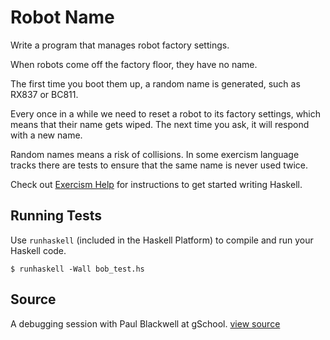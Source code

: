 # Robot Name

Write a program that manages robot factory settings.

When robots come off the factory floor, they have no name.

The first time you boot them up, a random name is generated, such as
RX837 or BC811.

Every once in a while we need to reset a robot to its factory settings,
which means that their name gets wiped. The next time you ask, it will
respond with a new name.

Random names means a risk of collisions. In some exercism language
tracks there are tests to ensure that the same name is never used twice.

Check out [Exercism
Help](http://help.exercism.io/getting-started-with-haskell.html) for
instructions to get started writing Haskell.

## Running Tests

Use `runhaskell` (included in the Haskell Platform) to compile and run your
Haskell code.

    $ runhaskell -Wall bob_test.hs

## Source

A debugging session with Paul Blackwell at gSchool. [view source](http://gschool.it)
